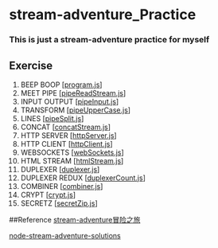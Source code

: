 # stream-adventure_Practice
### This is just a stream-adventure practice for myself

## Exercise
1. BEEP BOOP [[program.js](https://github.com/jordanSu/stream-adventure_Practice/blob/master/program.js)]
2. MEET PIPE [[pipeReadStream.js](https://github.com/jordanSu/stream-adventure_Practice/blob/master/pipeReadStream.js)]
3. INPUT OUTPUT [[pipeInput.js](https://github.com/jordanSu/stream-adventure_Practice/blob/master/pipeInput.js)]
4. TRANSFORM [[pipeUpperCase.js](https://github.com/jordanSu/stream-adventure_Practice/blob/master/pipeUpperCase.js)]
5. LINES [[pipeSplit.js](https://github.com/jordanSu/stream-adventure_Practice/blob/master/pipeSplit.js)]
6. CONCAT [[concatStream.js](https://github.com/jordanSu/stream-adventure_Practice/blob/master/concatStream.js)]
7. HTTP SERVER [[httpServer.js](https://github.com/jordanSu/stream-adventure_Practice/blob/master/htmlServer.js)]
8. HTTP CLIENT [[httpClient.js](https://github.com/jordanSu/stream-adventure_Practice/blob/master/httpClient.js)]
9. WEBSOCKETS [[webSockets.js](https://github.com/jordanSu/stream-adventure_Practice/blob/master/webSockets.js)]
10. HTML STREAM [[htmlStream.js](https://github.com/jordanSu/stream-adventure_Practice/blob/master/htmlStream.js)]
11. DUPLEXER [[duplexer.js](https://github.com/jordanSu/stream-adventure_Practice/blob/master/duplexer.js)]
12. DUPLEXER REDUX [[duplexerCount.js](https://github.com/jordanSu/stream-adventure_Practice/blob/master/duplexerCount.js)]
13. COMBINER [[combiner.js](https://github.com/jordanSu/stream-adventure_Practice/blob/master/combiner.js)]
14. CRYPT [[crypt.js](https://github.com/jordanSu/stream-adventure_Practice/blob/master/crypt.js)]
15. SECRETZ [[secretZip.js](https://github.com/jordanSu/stream-adventure_Practice/blob/master/secretZip.js)]

##Reference 
[stream-adventure冒险之旅](http://hosn.github.io/2015/09/14/stream-adventure冒险之旅/)

[node-stream-adventure-solutions](https://github.com/jeremy-w/node-stream-adventure-solutions)